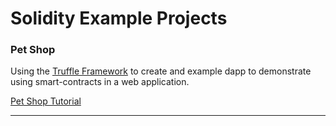 # Solidity Example Projects

### Pet Shop

Using the [Truffle Framework](https://truffleframework.com/) to create and example dapp to demonstrate using smart-contracts in a web application.

[Pet Shop Tutorial](https://truffleframework.com/tutorials/pet-shop)

---